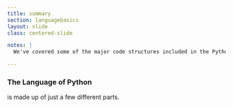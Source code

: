 ```yaml
---
title: summary
section: languagebasics
layout: slide
class: centered-slide

notes: |
  We've covered some of the major code structures included in the Python language. Applications are made up of combinations of these concepts, brought together in different ways to create different results.

---
```


### The Language of Python

is made up of just a few different parts.

